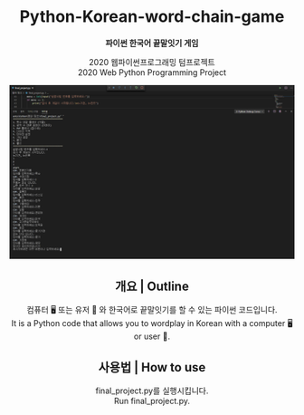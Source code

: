 <div align="center">

# Python-Korean-word-chain-game
**파이썬 한국어 끝말잇기 게임**

2020 웹파이썬프로그래밍 텀프로젝트<br>
2020 Web Python Programming Project

<img src="파이썬 횟수 대결 플레이.png">

## 개요 | Outline
컴퓨터 🖥️ 또는 유저 🧔 와 한국어로 끝말잇기를 할 수 있는 파이썬 코드입니다.<br>
It is a Python code that allows you to wordplay in Korean with a computer 🖥️ or user 🧔.

## 사용법 | How to use

final_project.py를 실행시킵니다.<br>
Run final_project.py.

</div>

